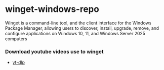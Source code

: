 # winget-windows-repo
Winget is a command-line tool, and the client interface for the Windows Package Manager, allowing users to discover, install, upgrade, remove, and configure applications on Windows 10, 11, and Windows Server 2025 computers

### Download youtube videos use to winget

- [yt-dlp](https://github.com/yt-dlp/yt-dlp?tab=readme-ov-file)
